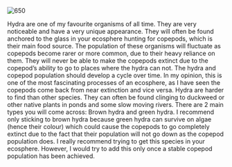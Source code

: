 ![650](60eb83331119d0c2379f2b2b0a0b48cf.png)

Hydra are one of my favourite organisms of all time. They are very noticeable and have a very unique appearance. They will often be found anchored to the glass in your ecosphere hunting for copepods, which is their main food source. The population of these organisms will fluctuate as copepods become rarer or more common, due to their heavy reliance on them. They will never be able to make the copepods extinct due to the copepod’s ability to go to places where the hydra can not. The hydra and copepod population should develop a cycle over time. In my opinion, this is one of the most fascinating processes of an ecosphere, as I have seen the copepods come back from near extinction and vice versa. Hydra are harder to find than other species. They can often be found clinging to duckweed or other native plants in ponds and some slow moving rivers. There are 2 main types you will come across: Brown hydra and green hydra. I recommend only sticking to brown hydra because green hydra can survive on algae (hence their colour) which could cause the copepods to go completely extinct due to the fact that their population will not go down as the copepod population does. I really recommend trying to get this species in your ecosphere. However, I would try to add this only once a stable copepod population has been achieved.